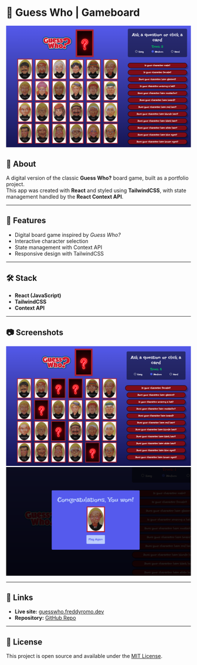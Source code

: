 # 🎲 Guess Who | Gameboard

![Guess Who Screenshot](public/screenshots/guess-who-01.png)

## 📌 About
A digital version of the classic **Guess Who?** board game, built as a portfolio project.  
This app was created with **React** and styled using **TailwindCSS**, with state management handled by the **React Context API**.  

---

## 🚀 Features
- Digital board game inspired by *Guess Who?*
- Interactive character selection
- State management with Context API
- Responsive design with TailwindCSS

---

## 🛠️ Stack
- **React (JavaScript)**
- **TailwindCSS**
- **Context API**

---

## 📷 Screenshots
![Guess Who Screenshot 1](public/screenshots/guess-who-02.png)  
![Guess Who Screenshot 2](public/screenshots/guess-who-03.png)

---

## 🔗 Links
- **Live site:** [guesswho.freddyromo.dev](https://guesswho.freddyromo.dev/)  
- **Repository:** [GitHub Repo](https://github.com/FreddyRomoCH/Guess-Who-BoardGame)  

---

## 📄 License
This project is open source and available under the [MIT License](LICENSE).
